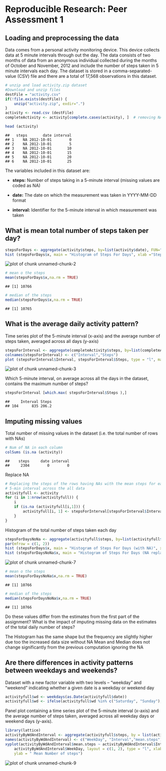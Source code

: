 # Reproducible Research: Peer Assessment 1


## Loading and preprocessing the data
Data comes from a personal activity monitoring device.
This device collects data at 5 minute intervals through out the day. The data
consists of two months of data from an anonymous individual collected during
the months of October and November, 2012 and include the number of steps
taken in 5 minute intervals each day.
The dataset is stored in a comma-separated-value (CSV) file and there are a
total of 17,568 observations in this dataset.


```r
# unzip and load activity.zip dataset
#Download and unzip files
destFile = "activity.csv"
if(!file.exists(destFile)) {
    unzip("activity.zip", exdir=".")
}
activity <- read.csv (destFile)
completeActivity <- activity[complete.cases(activity), ]  # removing NAs.

head (activity)
```

```
##   steps       date interval
## 1    NA 2012-10-01        0
## 2    NA 2012-10-01        5
## 3    NA 2012-10-01       10
## 4    NA 2012-10-01       15
## 5    NA 2012-10-01       20
## 6    NA 2012-10-01       25
```

The variables included in this dataset are:

* **steps:** Number of steps taking in a 5-minute interval (missing values are
coded as NA)

* **date:** The date on which the measurement was taken in YYYY-MM-DD
format

* **interval:** Identifier for the 5-minute interval in which measurement was
taken

## What is mean total number of steps taken per day?

```r
stepsForDays <- aggregate(activity$steps, by=list(activity$date), FUN="sum")
hist (stepsForDays$x, main = "Histogram of Steps For Days", xlab ="Steps For Days")
```

![plot of chunk unnamed-chunk-2](figure/unnamed-chunk-2.png) 

```r
# mean o the steps
mean(stepsForDays$x,na.rm = TRUE)
```

```
## [1] 10766
```

```r
# median of the steps
median(stepsForDays$x,na.rm = TRUE)
```

```
## [1] 10765
```
 

## What is the average daily activity pattern?
Time series plot of the 5-minute interval (x-axis)
and the average number of steps taken, averaged across all days (y-axis)


```r
stepsForInterval <- aggregate(completeActivity$steps, by=list(completeActivity$interval), FUN="mean")
colnames(stepsForInterval) <- c("Interval","Steps")
plot (stepsForInterval$Interval, stepsForInterval$Steps, type = "l", main = "Mean steps for Interval", xlab ="Interval", ylab="Mean steps")
```

![plot of chunk unnamed-chunk-3](figure/unnamed-chunk-3.png) 

Which 5-minute interval, on average across all the days in the dataset,
contains the maximum number of steps?

```r
stepsForInterval [which.max( stepsForInterval$Steps ),]
```

```
##     Interval Steps
## 104      835 206.2
```

## Imputing missing values
Total number of missing values in the dataset
(i.e. the total number of rows with NAs)

```r
# Num of NA in each column 
colSums (is.na (activity))
```

```
##    steps     date interval 
##     2304        0        0
```
Replace NA


```r
# Replacing the steps of the rows having NAs with the mean steps for each
# 5-min interval across the all data
activityfull <- activity
for (i in 1:nrow(activityfull)) {
    i
    if (is.na (activityfull[i,1])) {
        activityfull[i, 1] <- stepsForInterval[stepsForInterval$Interval == activityfull[i,]$interval,]$Steps
    }
}
```

Histogram of the total number of steps taken each day

```r
stepsForDaysNoNa <- aggregate(activityfull$steps, by=list(activityfull$date), FUN="sum")
par(mfrow = c(1, 2))
hist (stepsForDays$x, main = "Histogram of Steps For Days (with NA)", xlab ="Steps For Days")
hist (stepsForDaysNoNa$x, main = "Histogram of Steps For Days (NA replaced)", xlab ="Steps For Days")
```

![plot of chunk unnamed-chunk-7](figure/unnamed-chunk-7.png) 

```r
# mean o the steps
mean(stepsForDaysNoNa$x,na.rm = TRUE)
```

```
## [1] 10766
```

```r
# median of the steps
median(stepsForDaysNoNa$x,na.rm = TRUE)
```

```
## [1] 10766
```
Do these values differ from the estimates from the first part of the assignment?
What is the impact of imputing missing data on the estimates of the total
daily number of steps?

The Histogram has the same shape but the frequency are slightly higher due too the increased data size without NA
Mean and Median does not change significantly from the previous computation ignoring the NA


## Are there differences in activity patterns between weekdays and weekends?
Dataset with a new factor variable with two levels – “weekday”
and “weekend” indicating whether a given date is a weekday or weekend
day

```r
activityfull$wd <- weekdays(as.Date(activityfull$date))
activityfull$wd <- ifelse(activityfull$wd %in% c("Saturday", "Sunday"), "weekend", "weekday")
```
Panel plot containing a time series plot of the
5-minute interval (x-axis) and the average number of steps taken, averaged
across all weekday days or weekend days (y-axis).


```r
library(lattice)
activityByWdAndInterval <- aggregate(activityfull$steps, by = list(activityfull$wd, activityfull$interval), mean)
names(activityByWdAndInterval) <- c("WeekDay", "Interval","mean.steps")
xyplot(activityByWdAndInterval$mean.steps ~ activityByWdAndInterval$Interval | 
    activityByWdAndInterval$WeekDay, layout = c(1, 2), type = "l", xlab = "Interval", 
    ylab = " Mean Number of steps")
```

![plot of chunk unnamed-chunk-9](figure/unnamed-chunk-9.png) 

